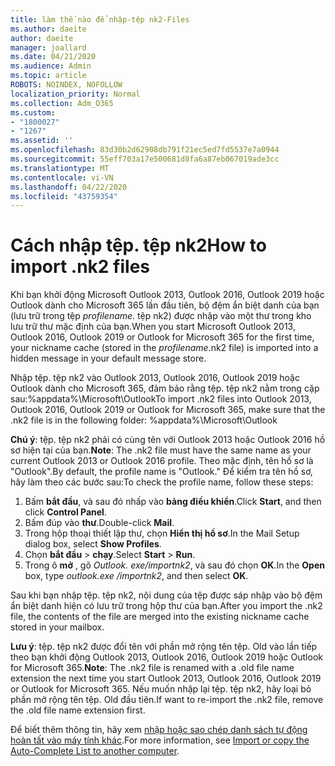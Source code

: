 ```yaml
---
title: làm thế nào để nhập-tệp nk2-Files
ms.author: daeite
author: daeite
manager: joallard
ms.date: 04/21/2020
ms.audience: Admin
ms.topic: article
ROBOTS: NOINDEX, NOFOLLOW
localization_priority: Normal
ms.collection: Adm_O365
ms.custom:
- "1800027"
- "1267"
ms.assetid: ''
ms.openlocfilehash: 83d30b2d62908db791f21ec5ed7fd5537e7a0944
ms.sourcegitcommit: 55eff703a17e500681d8fa6a87eb067019ade3cc
ms.translationtype: MT
ms.contentlocale: vi-VN
ms.lasthandoff: 04/22/2020
ms.locfileid: "43759354"
---
```

# <a name="how-to-import-nk2-files"></a><span data-ttu-id="a3be0-102">Cách nhập tệp. tệp nk2</span><span class="sxs-lookup"><span data-stu-id="a3be0-102">How to import .nk2 files</span></span> 

<span data-ttu-id="a3be0-103">Khi bạn khởi động Microsoft Outlook 2013, Outlook 2016, Outlook 2019 hoặc Outlook dành cho Microsoft 365 lần đầu tiên, bộ đệm ẩn biệt danh của bạn (lưu trữ trong tệp *profilename*. tệp nk2) được nhập vào một thư trong kho lưu trữ thư mặc định của bạn.</span><span class="sxs-lookup"><span data-stu-id="a3be0-103">When you start Microsoft Outlook 2013, Outlook 2016, Outlook 2019 or Outlook for Microsoft 365 for the first time, your nickname cache (stored in the *profilename*.nk2 file) is imported into a hidden message in your default message store.</span></span>

<span data-ttu-id="a3be0-104">Nhập tệp. tệp nk2 vào Outlook 2013, Outlook 2016, Outlook 2019 hoặc Outlook dành cho Microsoft 365, đảm bảo rằng tệp. tệp nk2 nằm trong cặp sau:%appdata%\Microsoft\Outlook</span><span class="sxs-lookup"><span data-stu-id="a3be0-104">To import .nk2 files into Outlook 2013, Outlook 2016, Outlook 2019 or Outlook for Microsoft 365, make sure that the .nk2 file is in the following folder: %appdata%\Microsoft\Outlook</span></span>

<span data-ttu-id="a3be0-105">**Chú ý**: tệp. tệp nk2 phải có cùng tên với Outlook 2013 hoặc Outlook 2016 hồ sơ hiện tại của bạn.</span><span class="sxs-lookup"><span data-stu-id="a3be0-105">**Note**: The .nk2 file must have the same name as your current Outlook 2013 or Outlook 2016 profile.</span></span> <span data-ttu-id="a3be0-106">Theo mặc định, tên hồ sơ là "Outlook".</span><span class="sxs-lookup"><span data-stu-id="a3be0-106">By default, the profile name is "Outlook."</span></span> <span data-ttu-id="a3be0-107">Để kiểm tra tên hồ sơ, hãy làm theo các bước sau:</span><span class="sxs-lookup"><span data-stu-id="a3be0-107">To check the profile name, follow these steps:</span></span> 
1. <span data-ttu-id="a3be0-108">Bấm **bắt đầu**, và sau đó nhấp vào **bảng điều khiển**.</span><span class="sxs-lookup"><span data-stu-id="a3be0-108">Click **Start**, and then click **Control Panel**.</span></span>
2. <span data-ttu-id="a3be0-109">Bấm đúp vào **thư**.</span><span class="sxs-lookup"><span data-stu-id="a3be0-109">Double-click **Mail**.</span></span>
3. <span data-ttu-id="a3be0-110">Trong hộp thoại thiết lập thư, chọn **Hiển thị hồ sơ**.</span><span class="sxs-lookup"><span data-stu-id="a3be0-110">In the Mail Setup dialog box, select **Show Profiles**.</span></span>
4. <span data-ttu-id="a3be0-111">Chọn **bắt đầu** > **chạy**.</span><span class="sxs-lookup"><span data-stu-id="a3be0-111">Select **Start** > **Run**.</span></span>
5. <span data-ttu-id="a3be0-112">Trong ô **mở** , gõ *Outlook. exe/importnk2*, và sau đó chọn **OK**.</span><span class="sxs-lookup"><span data-stu-id="a3be0-112">In the **Open** box, type *outlook.exe /importnk2*, and then select **OK**.</span></span> 

<span data-ttu-id="a3be0-113">Sau khi bạn nhập tệp. tệp nk2, nội dung của tệp được sáp nhập vào bộ đệm ẩn biệt danh hiện có lưu trữ trong hộp thư của bạn.</span><span class="sxs-lookup"><span data-stu-id="a3be0-113">After you import the .nk2 file, the contents of the file are merged into the existing nickname cache stored in your mailbox.</span></span>

<span data-ttu-id="a3be0-114">**Lưu ý**: tệp. tệp nk2 được đổi tên với phần mở rộng tên tệp. Old vào lần tiếp theo bạn khởi động Outlook 2013, Outlook 2016, Outlook 2019 hoặc Outlook for Microsoft 365.</span><span class="sxs-lookup"><span data-stu-id="a3be0-114">**Note**: The .nk2 file is renamed with a .old file name extension the next time you start Outlook 2013, Outlook 2016, Outlook 2019 or Outlook for Microsoft 365.</span></span> <span data-ttu-id="a3be0-115">Nếu muốn nhập lại tệp. tệp nk2, hãy loại bỏ phần mở rộng tên tệp. Old đầu tiên.</span><span class="sxs-lookup"><span data-stu-id="a3be0-115">If want to re-import the .nk2 file, remove the .old file name extension first.</span></span>

<span data-ttu-id="a3be0-116">Để biết thêm thông tin, hãy xem [nhập hoặc sao chép danh sách tự động hoàn tất vào máy tính khác](https://support.microsoft.com/help/2806550/how-to-import-nk2-files-into-outlook%).</span><span class="sxs-lookup"><span data-stu-id="a3be0-116">For more information, see [Import or copy the Auto-Complete List to another computer](https://support.microsoft.com/help/2806550/how-to-import-nk2-files-into-outlook%).</span></span>